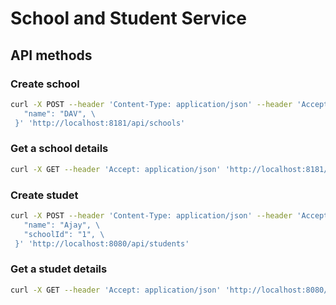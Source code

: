 # School and Student Service
## API methods

### Create school

```bash
curl -X POST --header 'Content-Type: application/json' --header 'Accept: */*' -d '{ \ 
   "name": "DAV", \  
 }' 'http://localhost:8181/api/schools'
```

### Get a school details

```bash
curl -X GET --header 'Accept: application/json' 'http://localhost:8181/api/schools/2'
```

### Create studet

```bash
curl -X POST --header 'Content-Type: application/json' --header 'Accept: */*' -d '{ \ 
   "name": "Ajay", \
   "schoolId": "1", \  
 }' 'http://localhost:8080/api/students'
```

### Get a studet details

```bash
curl -X GET --header 'Accept: application/json' 'http://localhost:8080/api/students/1'
```
